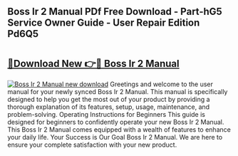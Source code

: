 ## Boss Ir 2 Manual PDf Free Download - Part-hG5 Service Owner Guide - User Repair Edition Pd6Q5

# <h2><a href="http://bc28097.oget.top/?id=Boss+Ir+2+Manual">🔗Download New 👉🔴 Boss Ir 2 Manual</a></h2>

[![Boss Ir 2 Manual new download](https://i.imgur.com/5g1atiW.png)](http://bc28097.oget.top/?id=Boss+Ir+2+Manual)
Greetings and welcome to the user manual for your newly synced Boss Ir 2 Manual. This manual is specifically designed to help you get the most out of your product by providing a thorough explanation of its features, setup, usage, maintenance, and problem-solving. Operating Instructions for Beginners This guide is designed for beginners to confidently operate your new Boss Ir 2 Manual. This Boss Ir 2 Manual comes equipped with a wealth of features to enhance your daily life. Your Success is Our Goal Boss Ir 2 Manual. We are here to ensure your complete satisfaction with your new product.
